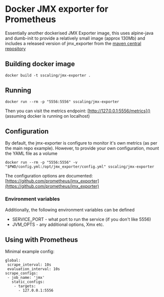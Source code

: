 # Docker JMX exporter for Prometheus

Essentially another dockerised JMX Exporter image, this uses alpine-java and dumb-init to provide a relatively small image (approx 130Mb) and includes a released version of jmx_exporter from the [maven central repository](https://repo1.maven.org/maven2/io/prometheus/jmx/jmx_prometheus_httpserver/)

## Building docker image

	docker build -t sscaling/jmx-exporter .

## Running

	docker run --rm -p "5556:5556" sscaling/jmx-exporter

Then you can visit the metrics endpoint: [http://127.0.0.1:5556/metrics]() (assuming docker is running on localhost)

## Configuration

By default, the jmx-exporter is configure to monitor it's own metrics (as per the main repo example). However, to provide your own configuration, mount the YAML file as a volume

	docker run --rm -p "5556:5556" -v "$PWD/config.yml:/opt/jmx_exporter/config.yml" sscaling/jmx-exporter

The configuration options are documented: [https://github.com/prometheus/jmx_exporter](https://github.com/prometheus/jmx_exporter)

### Environment variables

Additionally, the following environment variables can be defined

* SERVICE_PORT - what port to run the service (if you don't like 5556)
* JVM_OPTS - any additional options, Xmx etc.

## Using with Prometheus

Minimal example config:

	global:
	 scrape_interval: 10s
	 evaluation_interval: 10s
	scrape_configs:
	 - job_name: 'jmx'
	   static_configs:
	    - targets:
	      - 127.0.0.1:5556
